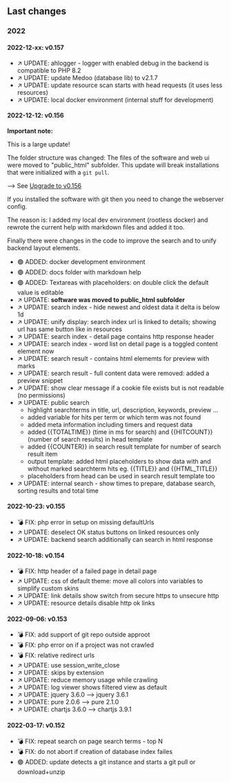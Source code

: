 ## Last changes

### 2022

#### 2022-12-xx: v0.157

* ↗️ UPDATE: ahlogger - logger with enabled debug in the backend is compatible to PHP 8.2
* ↗️ UPDATE: update Medoo (database lib) to v2.1.7
* ↗️ UPDATE: update resource scan starts with head requests (it uses less resources)
* ↗️ UPDATE: local docker environment (internal stuff for development)


#### 2022-12-12: v0.156

**Important note:**

This is a large update!

The folder structure was changed: The files of the software and web ui were moved to "public_html" subfolder. This update will break installations that were initialized with a `git pull`.

--> See [Upgrade to v0.156](../00_%E2%9A%A0%EF%B8%8F_Upgrade_to_v0156.md)

If you installed the software with git then you need to change the webserver config.

The reason is: I added my local dev environment (rootless docker) and rewrote the current help with markdown files and added it too.

Finally there were changes in the code to improve the search and to unify backend layout elements.

* 🟢 ADDED: docker development environment 
* 🟢 ADDED: docs folder with markdown help
* 🟢 ADDED: Textareas with placeholders: on double click the default value is editable
* ↗️ UPDATE: **software was moved to public_html subfolder**
* ↗️ UPDATE: search index - hide newest and oldest data it delta is below 1d
* ↗️ UPDATE: unify display: search index url is linked to details; showing url has same button like in resources
* ↗️ UPDATE: search index - detail page contains http response header
* ↗️ UPDATE: search index - word list on detail page is a toggled content element now
* ↗️ UPDATE: search result - contains html elememts for preview with marks
* ↗️ UPDATE: search result - full content data were removed: added a preview snippet
* ↗️ UPDATE: show clear message if a cookie file exists but is not readable (no permissions)
* ↗️ UPDATE: public search 
  * highlight searchterms in title, url, description, keywords, preview ...
  * added variable for hits per term or which term was not found
  * added meta information including timers and request data
  * added {{TOTALTIME}} (time in ms for search) and {{HITCOUNT}} (number of search results) in head template
  * added {{COUNTER}} in search result template for number of search result item
  *  output template: added html placeholders to show data with and without marked searchterm hits
    eg. {{TITLE}} and {{HTML_TITLE}}
  * placeholders from head can be used in search result template too
* ↗️ UPDATE: internal search - show times to prepare, database search, sorting results and total time

#### 2022-10-23: v0.155

* 💣 FIX: php error in setup on missing defaultUrls
* ↗️ UPDATE: deselect OK status buttons on linked resources only
* ↗️ UPDATE: backend search additionally can search in html response

#### 2022-10-18: v0.154

* 💣 FIX: http header of a failed page in detail page
* ↗️ UPDATE: css of default theme: move all colors into variables to simplify custom skins
* ↗️ UPDATE: link details show switch from secure https to unsecure http
* ↗️ UPDATE: resource details disable http ok links


#### 2022-09-06: v0.153

* 💣 FIX: add support of git repo outside approot
* 💣 FIX: php error on if a project was not crawled
* 💣 FIX: relative redirect urls
* ↗️ UPDATE: use session_write_close
* ↗️ UPDATE: skips by extension
* ↗️ UPDATE: reduce memory usage while crawling
* ↗️ UPDATE: log viewer shows filtered view as default
* ↗️ UPDATE: jquery 3.6.0 --> jquery 3.6.1
* ↗️ UPDATE: pure 2.0.6 --> pure 2.1.0
* ↗️ UPDATE: chartjs 3.6.0 --> chartjs 3.9.1

#### 2022-03-17: v0.152

* 💣 FIX: repeat search on page search terms - top N
* 💣 FIX: do not abort if creation of database index failes
* 🟢 ADDED: update detects a git instance and starts a git pull or download+unzip
